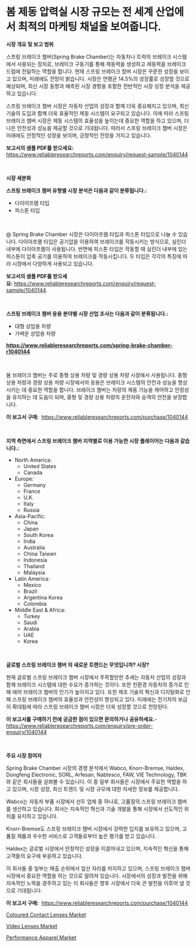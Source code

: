 <p><h1>봄 제동 압력실 시장 규모는 전 세계 산업에서 최적의 마케팅 채널을 보여줍니다.</h1></p><p><strong>시장 개요 및 보고 범위</strong></p>
<p><p>스프링 브레이크 챔버(Spring Brake Chamber)는 자동차나 트럭의 브레이크 시스템에서 사용되는 장치로, 브레이크 구동기를 통해 제동력을 생성하고 제동력을 브레이크 드럼에 전달하는 역할을 합니다. 현재 스프링 브레이크 챴버 시장은 꾸준한 성장을 보이고 있으며, 미래에도 전망이 밝습니다. 시장은 연평균 14.5%의 성장률로 성장할 것으로 예상되며, 최신 시장 동향과 예측된 시장 경향을 포함한 전반적인 시장 성장 분석을 제공하고 있습니다.</p><p>스프링 브레이크 챔버 시장은 자동차 산업의 성장과 함께 더욱 중요해지고 있으며, 최신 기술의 도입과 함께 더욱 효율적인 제동 시스템이 요구되고 있습니다. 이에 따라 스프링 브레이크 챔버 시장은 제동 시스템의 효율성을 높이는데 중요한 역할을 하고 있으며, 더 나은 안전성과 성능을 제공할 것으로 기대됩니다. 따라서 스프링 브레이크 챔버 시장은 미래에도 안정적인 성장을 보이며, 긍정적인 전망을 가지고 있습니다.</p></p>
<p><strong>보고서의 샘플 PDF를 받으세요:</strong> <a href="https://www.reliableresearchreports.com/enquiry/request-sample/1040144">https://www.reliableresearchreports.com/enquiry/request-sample/1040144</a></p>
<p>&nbsp;</p>
<p><strong>시장 세분화</strong></p>
<p><strong>스프링 브레이크 챔버 유형별 시장 분석은 다음과 같이 분류됩니다.:</strong></p>
<p><ul><li>다이어프램 타입</li><li>피스톤 타입</li></ul></p>
<p>&nbsp;</p>
<p><p>@ Spring Brake Chamber 시장은 다이아프램 타입과 피스톤 타입으로 나눌 수 있습니다. 다이아프램 타입은 공기압을 이용하여 브레이크를 작동시키는 방식으로, 실린더 내부에 다이아프램이 사용됩니다. 반면에 피스톤 타입은 작동할 때 실린더 내부에 있는 피스톤이 압축 공기를 이용하여 브레이크를 작동시킵니다. 두 타입은 각각의 특징에 따라 시장에서 다양하게 사용되고 있습니다.</p></p>
<p><strong>보고서의 샘플 PDF를 받으세요:</strong>&nbsp;<a href="https://www.reliableresearchreports.com/enquiry/request-sample/1040144">https://www.reliableresearchreports.com/enquiry/request-sample/1040144</a></p>
<p>&nbsp;</p>
<p><strong> 스프링 브레이크 챔버 응용 분야별 시장 산업 조사는 다음과 같이 분류됩니다.:</strong></p>
<p><ul><li>대형 상업용 차량</li><li>가벼운 상업용 차량</li></ul></p>
<p><strong><a href="https://www.reliableresearchreports.com/spring-brake-chamber-r1040144">https://www.reliableresearchreports.com/spring-brake-chamber-r1040144</a></strong></p>
<p>&nbsp;</p>
<p><p>봄 브레이크 챔버는 주로 중형 상용 차량 및 경량 상용 차량 시장에서 사용됩니다. 중형 상용 차량과 경량 상용 차량 시장에서의 응용은 브레이크 시스템의 안전과 성능을 향상시키는 데 중요한 역할을 합니다. 브레이크 챔버는 차량의 제동 기능을 제어하고 안정성을 유지하는 데 도움이 되며, 중형 및 경량 상용 차량의 운전자와 승객의 안전을 보장합니다.</p></p>
<p><strong>이 보고서 구매:</strong>&nbsp; <a href="https://www.reliableresearchreports.com/purchase/1040144">https://www.reliableresearchreports.com/purchase/1040144</a></p>
<p>&nbsp;</p>
<p><strong>지역 측면에서 스프링 브레이크 챔버 지역별로 이용 가능한 시장 플레이어는 다음과 같습니다.:</strong></p>
<p><ul>
    <li>
        North America:
        <ul>
            <li>United States</li>
            <li>Canada</li>
        </ul>
    </li>
    <li>
        Europe:
        <ul>
            <li>Germany</li>
            <li>France</li>
            <li>U.K.</li>
            <li>Italy</li>
            <li>Russia</li>
        </ul>
    </li>
    <li>
        Asia-Pacific:
        <ul>
            <li>China</li>
            <li>Japan</li>
            <li>South Korea</li>
            <li>India</li>
            <li>Australia</li>
            <li>China Taiwan</li>
            <li>Indonesia</li>
            <li>Thailand</li>
            <li>Malaysia</li>
        </ul>
    </li>
    <li>
        Latin America:
        <ul>
            <li>Mexico</li>
            <li>Brazil</li>
            <li>Argentina Korea</li>
            <li>Colombia</li>
        </ul>
    </li>
    <li>
        Middle East & Africa:
        <ul>
            <li>Turkey</li>
            <li>Saudi</li>
            <li>Arabia</li>
            <li>UAE</li>
            <li>Korea</li>
        </ul>
    </li>
    </ul></p>
<p>&nbsp;</p>
<p><strong>글로벌 스프링 브레이크 챔버 의 새로운 트렌드는 무엇입니까? 시장?</strong></p>
<p><p>현재 글로벌 스프링 브레이크 챔버 시장에서 주목할만한 추세는 자동차 산업의 성장과 함께 브레이크 시스템에 대한 수요가 증가하는 것이다. 또한 친환경 자동차의 증가로 인해 에어 브레이크 챔버의 인기가 높아지고 있다. 또한 제조 기술의 혁신과 디지털화로 인해 스프링 브레이크 챔버의 효율성과 안전성이 향상되고 있다. 미래에는 전기차의 보급이 확대됨에 따라 스프링 브레이크 챔버 시장은 더욱 성장할 것으로 전망된다.</p></p>
<p><strong>이 보고서를 구매하기 전에 궁금한 점이 있으면 문의하거나 공유하세요.</strong>- <a href="https://www.reliableresearchreports.com/enquiry/pre-order-enquiry/1040144">https://www.reliableresearchreports.com/enquiry/pre-order-enquiry/1040144</a></p>
<p>&nbsp;</p>
<p><strong>주요 시장 참여자</strong></p>
<p><p>Spring Brake Chamber 시장의 경쟁 분석에서 Wabco, Knorr-Bremse, Haldex, Dongfeng Electronic, SORL, Arfesan, Nabtesco, FAW, VIE Technology, TBK와 같은 회사들을 살펴볼 수 있습니다. 이 중 일부 회사들은 시장에서 주요한 역할을 하고 있으며, 시장 성장, 최신 트렌드 및 시장 규모에 대한 자세한 정보를 제공합니다. </p><p>Wabco는 자동차 부품 시장에서 선두 업체 중 하나로, 고품질의 스프링 브레이크 챔버를 생산하고 있습니다. 회사는 지속적인 혁신과 기술 개발을 통해 시장에서 선도적인 위치를 유지하고 있습니다. </p><p>Knorr-Bremse도 스프링 브레이크 챔버 시장에서 강력한 입지를 보유하고 있으며, 고품질 제품과 우수한 서비스로 고객들로부터 높은 평가를 받고 있습니다. </p><p>Haldex는 글로벌 시장에서 안정적인 성장을 이끌어내고 있으며, 지속적인 혁신을 통해 고객들의 요구에 부응하고 있습니다. </p><p>이 회사들 중 일부는 매출 순위에서 앞선 자리를 차지하고 있으며, 스프링 브레이크 챔버 시장에서 중요한 역할을 하는 것으로 알려져 있습니다. 시장에서의 성장과 발전을 위해 지속적인 노력을 경주하고 있는 이 회사들은 향후 시장에서 더욱 큰 발전을 이루어 낼 것으로 기대됩니다.</p></p>
<p><strong>이 보고서 구매:</strong>&nbsp;&nbsp;<a href="https://www.reliableresearchreports.com/purchase/1040144">https://www.reliableresearchreports.com/purchase/1040144</a></p>
<p><p><a href="https://www.linkedin.com/pulse/coloured-contact-lenses-market-insights-cagr-trends-growth-strategies-ilqff?trackingId=Tx3lkHYdxw8k1UxT7%2B3uAQ%3D%3D">Coloured Contact Lenses Market</a></p><p><a href="https://www.linkedin.com/pulse/video-lenses-market-trends-forecast-competitive-analysis-2031-icasf?trackingId=%2Bd5yhVIyYdBUbp0wUyN6dQ%3D%3D">Video Lenses Market</a></p><p><a href="https://www.linkedin.com/pulse/performance-apparel-market-size-outlook-forecast-2024-2031-growizr-nqhqf?trackingId=GV3dLXHOBJ88u92h5a5uNA%3D%3D">Performance Apparel Market</a></p></p>